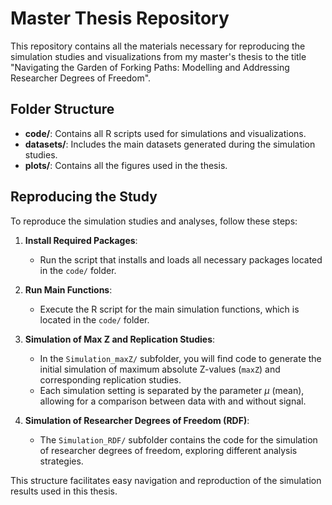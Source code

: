# Master Thesis Repository

This repository contains all the materials necessary for reproducing the simulation studies and visualizations from my master's thesis to the title "Navigating the Garden of Forking Paths: Modelling and Addressing Researcher Degrees of Freedom".

## Folder Structure

- **code/**: Contains all R scripts used for simulations and visualizations.
- **datasets/**: Includes the main datasets generated during the simulation studies.
- **plots/**: Contains all the figures used in the thesis.



## Reproducing the Study

To reproduce the simulation studies and analyses, follow these steps:

1. **Install Required Packages**:
   - Run the script that installs and loads all necessary packages located in the `code/` folder.

2. **Run Main Functions**:
   - Execute the R script for the main simulation functions, which is located in the `code/` folder.

3. **Simulation of Max Z and Replication Studies**:
   - In the `Simulation_maxZ/` subfolder, you will find code to generate the initial simulation of maximum absolute Z-values (`maxZ`) and corresponding replication studies.
   - Each simulation setting is separated by the parameter $\mu$ (mean), allowing for a comparison between data with and without signal.

4. **Simulation of Researcher Degrees of Freedom (RDF)**:
   - The `Simulation_RDF/` subfolder contains the code for the simulation of researcher degrees of freedom, exploring different analysis strategies.

This structure facilitates easy navigation and reproduction of the simulation results used in this thesis.
